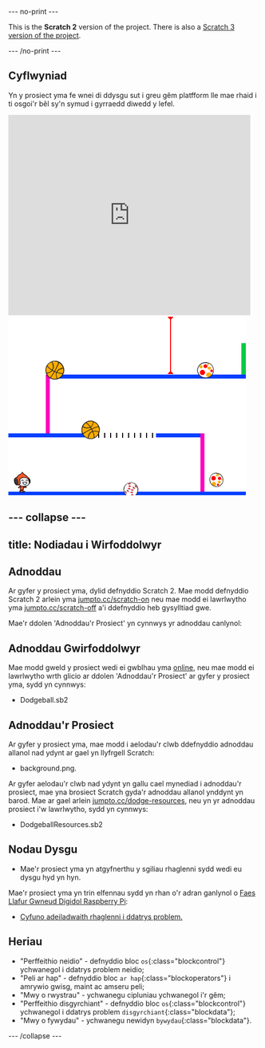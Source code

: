 --- no-print ---

This is the **Scratch 2** version of the project. There is also a [Scratch 3 version of the project](https://projects.raspberrypi.org/cy-GB/projects/dodgeball).

--- /no-print ---

## Cyflwyniad

Yn y prosiect yma fe wnei di ddysgu sut i greu gêm platfform lle mae rhaid i ti osgoi'r bêl sy'n symud i gyrraedd diwedd y lefel.

<div class="scratch-preview">
  <iframe allowtransparency="true" width="485" height="402" src="https://scratch.mit.edu/projects/embed/39740618/?autostart=false" frameborder="0"></iframe>
  <img src="images/dodge-final.png">
</div>

--- collapse ---
---
title: Nodiadau i Wirfoddolwyr
---

## Adnoddau
Ar gyfer y prosiect yma, dylid defnyddio Scratch 2.  Mae modd defnyddio Scratch 2 arlein yma [jumpto.cc/scratch-on](http://jumpto.cc/scratch-on) neu mae modd ei lawrlwytho yma [jumpto.cc/scratch-off](http://jumpto.cc/scratch-off) a'i ddefnyddio heb gysylltiad gwe.

Mae'r ddolen 'Adnoddau'r Prosiect' yn cynnwys yr adnoddau canlynol:

## Adnoddau Gwirfoddolwyr

Mae modd gweld y prosiect wedi ei gwblhau yma <a href="http://scratch.mit.edu/projects/39740618/#editor">online</a>, neu mae modd ei lawrlwytho wrth glicio ar ddolen 'Adnoddau'r Prosiect' ar gyfer y prosiect yma, sydd yn cynnwys:

+ Dodgeball.sb2

## Adnoddau'r Prosiect

Ar gyfer y prosiect yma, mae modd i aelodau'r clwb ddefnyddio adnoddau allanol nad ydynt ar gael yn llyfrgell Scratch:

+ background.png.

Ar gyfer aelodau'r clwb nad ydynt yn gallu cael mynediad i adnoddau'r prosiect, mae yna brosiect Scratch gyda'r adnoddau allanol ynddynt yn barod. Mae ar gael arlein [jumpto.cc/dodge-resources](http://jumpto.cc/dodge-resources), neu yn yr adnoddau prosiect i'w lawrlwytho, sydd yn cynnwys:

+ DodgeballResources.sb2 

## Nodau Dysgu
+ Mae'r prosiect yma yn atgyfnerthu y sgiliau rhaglenni sydd wedi eu dysgu hyd yn hyn.

Mae'r prosiect yma yn trin elfennau sydd yn rhan o'r adran ganlynol o [Faes Llafur Gwneud Digidol Raspberry Pi](http://rpf.io/curriculum):

+ [Cyfuno adeiladwaith rhaglenni i ddatrys problem.](https://www.raspberrypi.org/curriculum/programming/builder)

## Heriau
+ "Perffeithio neidio" - defnyddio bloc `os`{:class="blockcontrol"} ychwanegol i ddatrys problem neidio; 
+ "Peli ar hap" - defnyddio bloc `ar hap`{:class="blockoperators"} i amrywio gwisg, maint ac amseru peli; 
+ "Mwy o rwystrau" - ychwanegu cipluniau ychwanegol i'r gêm;
+ "Perffeithio disgyrchiant" - defnyddio bloc `os`{:class="blockcontrol"} ychwanegol i ddatrys problem `disgyrchiant`{:class="blockdata"};
+ "Mwy o fywydau" - ychwanegu newidyn `bywydau`{:class="blockdata"}.

--- /collapse ---
